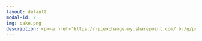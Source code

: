 ```yaml
---
layout: default
modal-id: 2
img: cake.png
description: <p><a href="https://rpiexchange-my.sharepoint.com/:b:/g/personal/bowerj6_rpi_edu/EczoYS77dXFLn5K3cfYw0GABTL4Bn0Bq1ZGlfyd6zM7J0A"><br>Link to Academic Research Resume (PDF)</a></p><br><br><strong>Research Highlights</strong><br><br>Forthcoming publication in a special issue of <em>The Journal for Interdisciplinary Voice Studies</em> (JIVS) titled -<br><em><strong>'How liberating it is to leave the past behind.'<br>Perceiving Authenticity Within the Vocal Performances of</em> Assassin’s Creed Origins</strong><br><br>Presentation of extended abstract at the 2023 Digital Games Research Association Conference (DiGRA) <br>in Sevilla, Spain -<br><strong><em>'Constellations' of Vocal Expression - A Time Traveler’s Examination of <br>Vocal Performance in </em>Assassin’s Creed Origins</strong><p><a href="http://digra.org:9998/DiGRA_2023_CR_1283.pdf"><br>http://digra.org:9998/DiGRA_2023_CR_1283.pdf</a></p>
---
```

